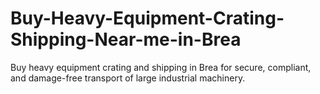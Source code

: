 # Buy-Heavy-Equipment-Crating-Shipping-Near-me-in-Brea
Buy heavy equipment crating and shipping in Brea for secure, compliant, and damage-free transport of large industrial machinery.
